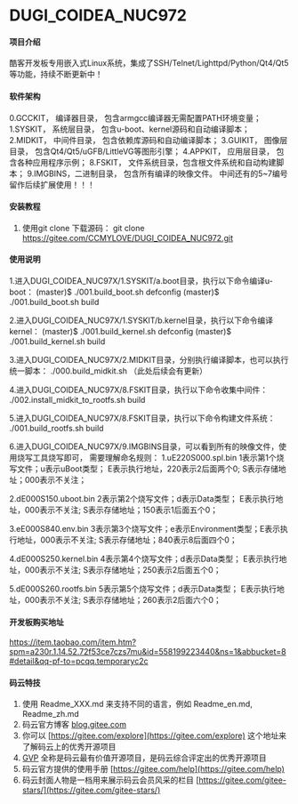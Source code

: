 # DUGI_COIDEA_NUC972

#### 项目介绍
酷客开发板专用嵌入式Linux系统，集成了SSH/Telnet/Lighttpd/Python/Qt4/Qt5等功能，持续不断更新中！


#### 软件架构
0.GCCKIT， 编译器目录，  包含armgcc编译器无需配置PATH环境变量；
1.SYSKIT， 系统层目录，  包含u-boot、kernel源码和自动编译脚本；
2.MIDKIT， 中间件目录，  包含依赖库源码和自动编译脚本；
3.GUIKIT， 图像层目录，  包含Qt4/Qt5/uGFB/LittleVG等图形引擎；
4.APPKIT， 应用层目录，  包含各种应用程序示例；
8.FSKIT，  文件系统目录，包含根文件系统和自动构建脚本；
9.IMGBINS，二进制目录，  包含所有编译的映像文件。 
中间还有的5~7编号留作后续扩展使用！！！

#### 安装教程

1. 使用git clone 下载源码：
git clone https://gitee.com/CCMYLOVE/DUGI_COIDEA_NUC972.git

#### 使用说明

1.进入DUGI_COIDEA_NUC97X/1.SYSKIT/a.boot目录，执行以下命令编译u-boot：
(master)$ ./001.build_boot.sh defconfig
(master)$ ./001.build_boot.sh build

2.进入DUGI_COIDEA_NUC97X/1.SYSKIT/b.kernel目录，执行以下命令编译kernel：
(master)$ ./001.build_kernel.sh defconfig
(master)$ ./001.build_kernel.sh build

3.进入DUGI_COIDEA_NUC97X/2.MIDKIT目录，分别执行编译脚本，也可以执行统一脚本：
./000.build_midkit.sh （此处后续会有更新）

4.进入DUGI_COIDEA_NUC97X/8.FSKIT目录，执行以下命令收集中间件：
./002.install_midkit_to_rootfs.sh build

5.进入DUGI_COIDEA_NUC97X/8.FSKIT目录，执行以下命令构建文件系统：
./001.build_rootfs.sh  build

6.进入DUGI_COIDEA_NUC97X/9.IMGBINS目录，可以看到所有的映像文件，使用烧写工具烧写即可，
需要理解命名规则：
1.uE220S000.spl.bin
1表示第1个烧写文件；u表示uBoot类型；      E表示执行地址，220表示2后面两个0; S表示存储地址；000表示不关注；

2.dE000S150.uboot.bin
2表示第2个烧写文件；d表示Data类型；       E表示执行地址，000表示不关注;     S表示存储地址；150表示1后面五个0；

3.eE000S840.env.bin
3表示第3个烧写文件；e表示Environment类型；E表示执行地址，000表示不关注;     S表示存储地址；840表示8后面四个0；

4.dE000S250.kernel.bin
4表示第4个烧写文件；d表示Data类型；       E表示执行地址，000表示不关注;     S表示存储地址；250表示2后面五个0；

5.dE000S260.rootfs.bin
5表示第5个烧写文件；d表示Data类型；       E表示执行地址，000表示不关注;     S表示存储地址；260表示2后面六个0；

#### 开发板购买地址
https://item.taobao.com/item.htm?spm=a230r.1.14.52.72f53ce7czs7mu&id=558199223440&ns=1&abbucket=8#detail&qq-pf-to=pcqq.temporaryc2c


#### 码云特技

1. 使用 Readme\_XXX.md 来支持不同的语言，例如 Readme\_en.md, Readme\_zh.md
2. 码云官方博客 [blog.gitee.com](https://blog.gitee.com)
3. 你可以 [https://gitee.com/explore](https://gitee.com/explore) 这个地址来了解码云上的优秀开源项目
4. [GVP](https://gitee.com/gvp) 全称是码云最有价值开源项目，是码云综合评定出的优秀开源项目
5. 码云官方提供的使用手册 [https://gitee.com/help](https://gitee.com/help)
6. 码云封面人物是一档用来展示码云会员风采的栏目 [https://gitee.com/gitee-stars/](https://gitee.com/gitee-stars/)
